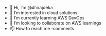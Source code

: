 - 👋 Hi, I’m @dhirajdeka
- 👀 I’m interested in cloud solutions
- 🌱 I’m currently learning AWS DevOps
- 💞️ I’m looking to collaborate on AWS learnings
- 📫 How to reach me -comments 

<!---
dhirajdeka/dhirajdeka is a ✨ special ✨ repository because its `README.md` (this file) appears on your GitHub profile.
You can click the Preview link to take a look at your changes.
--->
